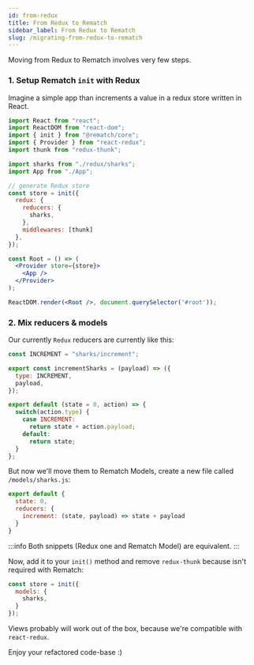 ```yaml
---
id: from-redux
title: From Redux to Rematch
sidebar_label: From Redux to Rematch
slug: /migrating-from-redux-to-rematch
---
```


Moving from Redux to Rematch involves very few steps.

### 1. Setup Rematch `init` with Redux

Imagine a simple app than increments a value in a redux store written in React.

```jsx
import React from "react";
import ReactDOM from "react-dom";
import { init } from "@rematch/core";
import { Provider } from "react-redux";
import thunk from "redux-thunk";

import sharks from "./redux/sharks";
import App from "./App";

// generate Redux store
const store = init({
  redux: {
    reducers: {
      sharks,
    },
    middlewares: [thunk]
  },
});

const Root = () => (
  <Provider store={store}>
    <App />
  </Provider>
);

ReactDOM.render(<Root />, document.querySelector('#root'));
```

### 2. Mix reducers & models

Our currently `Redux` reducers are currently like this:

```js
const INCREMENT = "sharks/increment";

export const incrementSharks = (payload) => ({
  type: INCREMENT,
  payload,
});

export default (state = 0, action) => {
  switch(action.type) {
    case INCREMENT:
      return state + action.payload;
    default:
      return state;
  }
};
```

But now we'll move them to Rematch Models, create a new file called `/models/sharks.js`:

```js
export default {
  state: 0,
  reducers: {
    increment: (state, payload) => state + payload
  }
}
```

:::info
Both snippets (Redux one and Rematch Model) are equivalent.
:::

Now, add it to your `init()` method and remove `redux-thunk` because isn't required with Rematch:
```js
const store = init({
  models: {
    sharks,
  }
});
```

Views probably will work out of the box, because we're compatible with `react-redux`.

Enjoy your refactored code-base :)